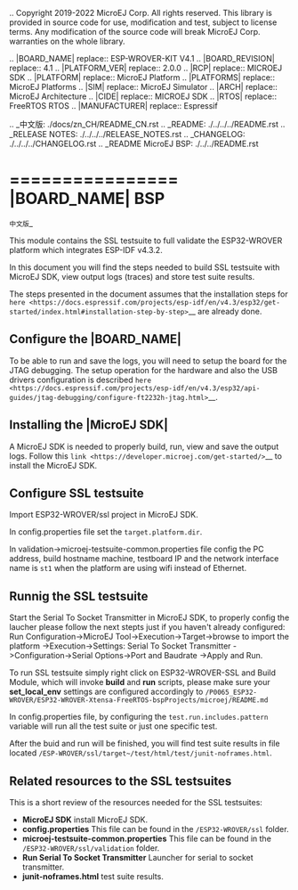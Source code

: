 ..
	Copyright 2019-2022 MicroEJ Corp. All rights reserved.
	This library is provided in source code for use, modification and test, subject to license terms.
	Any modification of the source code will break MicroEJ Corp. warranties on the whole library.

.. |BOARD_NAME| replace:: ESP-WROVER-KIT V4.1
.. |BOARD_REVISION| replace:: 4.1
.. |PLATFORM_VER| replace:: 2.0.0
.. |RCP| replace:: MICROEJ SDK
.. |PLATFORM| replace:: MicroEJ Platform
.. |PLATFORMS| replace:: MicroEJ Platforms
.. |SIM| replace:: MicroEJ Simulator
.. |ARCH| replace:: MicroEJ Architecture
.. |CIDE| replace:: MICROEJ SDK
.. |RTOS| replace:: FreeRTOS RTOS
.. |MANUFACTURER| replace:: Espressif

.. _中文版: ./docs/zn_CH/README_CN.rst
.. _README: ./../../../README.rst
.. _RELEASE NOTES: ./../../../RELEASE_NOTES.rst
.. _CHANGELOG: ./../../../CHANGELOG.rst
.. _README MicroEJ BSP: ./../../README.rst

================
|BOARD_NAME| BSP
================

`中文版`_

This module contains the SSL testsuite to full validate the ESP32-WROVER platform which integrates ESP-IDF v4.3.2.

In this document you will find the steps needed to build SSL testsuite with MicroEJ SDK, view output logs (traces) and store test suite results.

The steps presented in the document assumes that the installation steps for `here <https://docs.espressif.com/projects/esp-idf/en/v4.3/esp32/get-started/index.html#installation-step-by-step>`__ are already done.

Configure the |BOARD_NAME|
--------------------------

To be able to run and save the logs, you will need to setup the board for the JTAG debugging. The setup operation for the hardware and also the USB drivers configuration is described `here <https://docs.espressif.com/projects/esp-idf/en/v4.3/esp32/api-guides/jtag-debugging/configure-ft2232h-jtag.html>`__. 

Installing the |MicroEJ SDK|
----------------------------

A MicroEJ SDK is needed to properly build, run, view and save the output logs. Follow this `link <https://developer.microej.com/get-started/>`__ to install the MicroEJ SDK.

Configure SSL testsuite
-----------------------

Import ESP32-WROVER/ssl project in MicroEJ SDK.

In config.properties file set the ``target.platform.dir``.

In validation->microej-testsuite-common.properties file config the PC address, build hostname machine, testboard IP and the network interface name is ``st1`` when the platform are using wifi instead of Ethernet.

Runnig the SSL testsuite
------------------------
Start the Serial To Socket Transmitter in MicroEJ SDK, to properly config the laucher please follow the next stepts just if you haven't already configured:
Run Configuration->MicroEJ Tool->Execution->Target->browse to import the platform
							   ->Execution->Settings: Serial To Socket Transmitter
							   ->Configuration->Serial Options->Port and Baudrate
							   ->Apply and Run.

To run SSL testsuite simply right click on ESP32-WROVER-SSL and Build Module, which will invoke **build** and **run** scripts, please make sure your **set_local_env** settings are configured accordingly to ``/P0065_ESP32-WROVER/ESP32-WROVER-Xtensa-FreeRTOS-bspProjects/microej/README.md``

In config.properties file, by configuring the ``test.run.includes.pattern`` variable will run all the test suite or just one specific test.

After the buid and run will be finished, you will find test suite results in file located ``/ESP-WROVER/ssl/target~/test/html/test/junit-noframes.html``.

Related resources to the SSL testsuites
---------------------------------------

This is a short review of the resources needed for the SSL testsuites:

- **MicroEJ SDK** install MicroEJ SDK.
- **config.properties** This file can be found in the ``/ESP32-WROVER/ssl`` folder.
- **microej-testsuite-common.properties** This file can be found in the ``/ESP32-WROVER/ssl/validation`` folder.
- **Run Serial To Socket Transmitter** Launcher for serial to socket transmitter.
- **junit-noframes.html** test suite results.


